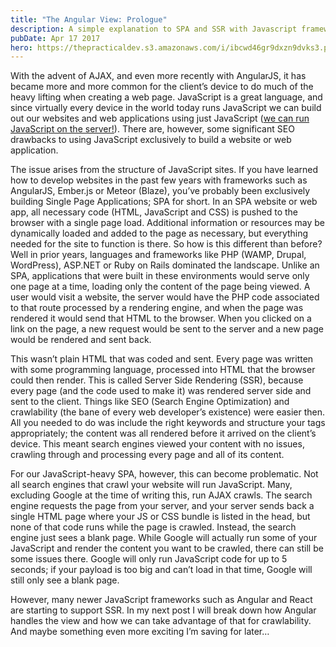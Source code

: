 ```yaml
---
title: "The Angular View: Prologue"
description: A simple explanation to SPA and SSR with Javascript frameworks.
pubDate: Apr 17 2017
hero: https://thepracticaldev.s3.amazonaws.com/i/ibcwd46gr9dxzn9dvks3.png
---
```


With the advent of AJAX, and even more recently with AngularJS, it has became more and more common for the client’s device to do much of the heavy lifting when creating a web page. JavaScript is a great language, and since virtually every device in the world today runs JavaScript we can build out our websites and web applications using just JavaScript ([we can run JavaScript on the server!](https://nodejs.org/en/)). There are, however, some significant SEO drawbacks to using JavaScript exclusively to build a website or web application.

The issue arises from the structure of JavaScript sites. If you have learned how to develop websites in the past few years with frameworks such as AngularJS, Ember.js or Meteor (Blaze), you’ve probably been exclusively building Single Page Applications; SPA for short. In an SPA website or web app, all necessary code (HTML, JavaScript and CSS) is pushed to the browser with a single page load. Additional information or resources may be dynamically loaded and added to the page as necessary, but everything needed for the site to function is there.
So how is this different than before? Well in prior years, languages and frameworks like PHP (WAMP, Drupal, WordPress), ASP.NET or Ruby on Rails dominated the landscape. Unlike an SPA, applications that were built in these environments would serve only one page at a time, loading only the content of the page being viewed. A user would visit a website, the server would have the PHP code associated to that route processed by a rendering engine, and when the page was rendered it would send that HTML to the browser. When you clicked on a link on the page, a new request would be sent to the server and a new page would be rendered and sent back.

This wasn’t plain HTML that was coded and sent. Every page was written with some programming language, processed into HTML that the browser could then render. This is called Server Side Rendering (SSR), because every page (and the code used to make it) was rendered server side and sent to the client.
Things like SEO (Search Engine Optimization) and crawlability (the bane of every web developer’s existence) were easier then. All you needed to do was include the right keywords and structure your tags appropriately; the content was all rendered before it arrived on the client’s device. This meant search engines viewed your content with no issues, crawling through and processing every page and all of its content.

For our JavaScript-heavy SPA, however, this can become problematic. Not all search engines that crawl your website will run JavaScript. Many, excluding Google at the time of writing this, run AJAX crawls. The search engine requests the page from your server, and your server sends back a single HTML page where your JS or CSS bundle is listed in the head, but none of that code runs while the page is crawled. Instead, the search engine just sees a blank page. While Google will actually run some of your JavaScript and render the content you want to be crawled, there can still be some issues there. Google will only run JavaScript code for up to 5 seconds; if your payload is too big and can’t load in that time, Google will still only see a blank page.

However, many newer JavaScript frameworks such as Angular and React are starting to support SSR. In my next post I will break down how Angular handles the view and how we can take advantage of that for crawlability. And maybe something even more exciting I’m saving for later…

